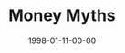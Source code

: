 ---
layout: message
category: message
series: "Dollars, Sense and Sensibility"
title: "Money Myths "
date: 1998-01-11-00-00
message_id: 459
---